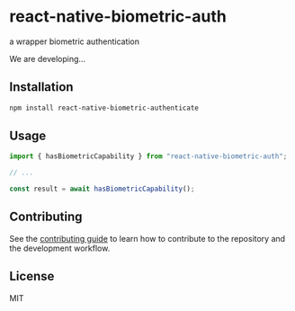 # react-native-biometric-auth

a wrapper biometric authentication

We are developing...

## Installation

```sh
npm install react-native-biometric-authenticate
```

## Usage

```js
import { hasBiometricCapability } from "react-native-biometric-auth";

// ...

const result = await hasBiometricCapability();
```

## Contributing

See the [contributing guide](CONTRIBUTING.md) to learn how to contribute to the repository and the development workflow.

## License

MIT
